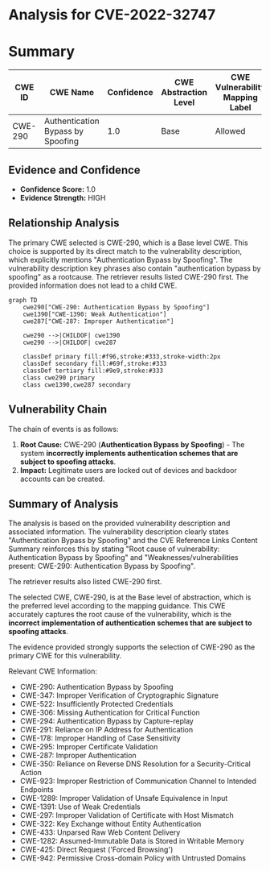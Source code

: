 # Analysis for CVE-2022-32747

# Summary
| CWE ID | CWE Name | Confidence | CWE Abstraction Level | CWE Vulnerability Mapping Label | CWE-Vulnerability Mapping Notes |
|---|---|---|---|---|---|
| CWE-290 | Authentication Bypass by Spoofing | 1.0 | Base | Allowed | Primary CWE |

## Evidence and Confidence

*   **Confidence Score:** 1.0
*   **Evidence Strength:** HIGH

## Relationship Analysis
The primary CWE selected is CWE-290, which is a Base level CWE. This choice is supported by its direct match to the vulnerability description, which explicitly mentions "Authentication Bypass by Spoofing". The vulnerability description key phrases also contain "authentication bypass by spoofing" as a rootcause. The retriever results listed CWE-290 first. The provided information does not lead to a child CWE.

```mermaid
graph TD
    cwe290["CWE-290: Authentication Bypass by Spoofing"]
    cwe1390["CWE-1390: Weak Authentication"]
    cwe287["CWE-287: Improper Authentication"]
    
    cwe290 -->|CHILDOF| cwe1390
    cwe290 -->|CHILDOF| cwe287
    
    classDef primary fill:#f96,stroke:#333,stroke-width:2px
    classDef secondary fill:#69f,stroke:#333
    classDef tertiary fill:#9e9,stroke:#333
    class cwe290 primary
    class cwe1390,cwe287 secondary
```

## Vulnerability Chain
The chain of events is as follows:
1.  **Root Cause:** CWE-290 (**Authentication Bypass by Spoofing**) - The system **incorrectly implements authentication schemes that are subject to spoofing attacks**.
2.  **Impact:** Legitimate users are locked out of devices and backdoor accounts can be created.

## Summary of Analysis
The analysis is based on the provided vulnerability description and associated information. The vulnerability description clearly states "Authentication Bypass by Spoofing" and the CVE Reference Links Content Summary reinforces this by stating "Root cause of vulnerability: Authentication Bypass by Spoofing" and "Weaknesses/vulnerabilities present: CWE-290: Authentication Bypass by Spoofing".

The retriever results also listed CWE-290 first.

The selected CWE, CWE-290, is at the Base level of abstraction, which is the preferred level according to the mapping guidance. This CWE accurately captures the root cause of the vulnerability, which is the **incorrect implementation of authentication schemes that are subject to spoofing attacks**.

The evidence provided strongly supports the selection of CWE-290 as the primary CWE for this vulnerability.

Relevant CWE Information:
- CWE-290: Authentication Bypass by Spoofing
- CWE-347: Improper Verification of Cryptographic Signature
- CWE-522: Insufficiently Protected Credentials
- CWE-306: Missing Authentication for Critical Function
- CWE-294: Authentication Bypass by Capture-replay
- CWE-291: Reliance on IP Address for Authentication
- CWE-178: Improper Handling of Case Sensitivity
- CWE-295: Improper Certificate Validation
- CWE-287: Improper Authentication
- CWE-350: Reliance on Reverse DNS Resolution for a Security-Critical Action
- CWE-923: Improper Restriction of Communication Channel to Intended Endpoints
- CWE-1289: Improper Validation of Unsafe Equivalence in Input
- CWE-1391: Use of Weak Credentials
- CWE-297: Improper Validation of Certificate with Host Mismatch
- CWE-322: Key Exchange without Entity Authentication
- CWE-433: Unparsed Raw Web Content Delivery
- CWE-1282: Assumed-Immutable Data is Stored in Writable Memory
- CWE-425: Direct Request ('Forced Browsing')
- CWE-942: Permissive Cross-domain Policy with Untrusted Domains